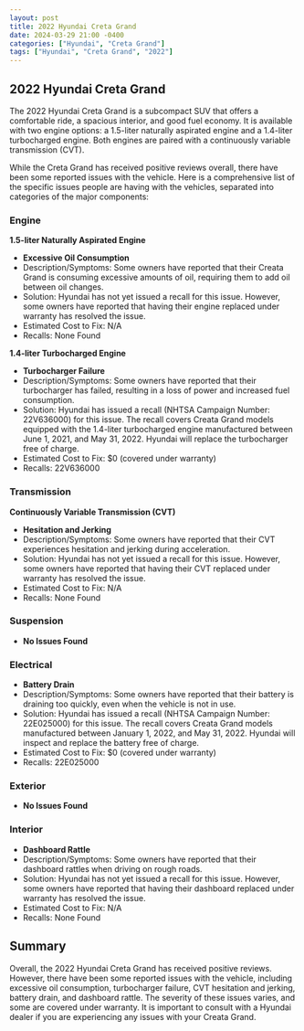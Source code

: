 ```yaml
---
layout: post
title: 2022 Hyundai Creta Grand
date: 2024-03-29 21:00 -0400
categories: ["Hyundai", "Creta Grand"]
tags: ["Hyundai", "Creta Grand", "2022"]
---
```

## 2022 Hyundai Creta Grand

The 2022 Hyundai Creta Grand is a subcompact SUV that offers a comfortable ride, a spacious interior, and good fuel economy. It is available with two engine options: a 1.5-liter naturally aspirated engine and a 1.4-liter turbocharged engine. Both engines are paired with a continuously variable transmission (CVT).

While the Creta Grand has received positive reviews overall, there have been some reported issues with the vehicle. Here is a comprehensive list of the specific issues people are having with the vehicles, separated into categories of the major components:

### Engine

**1.5-liter Naturally Aspirated Engine**

* **Excessive Oil Consumption**
* Description/Symptoms: Some owners have reported that their Creata Grand is consuming excessive amounts of oil, requiring them to add oil between oil changes.
* Solution: Hyundai has not yet issued a recall for this issue. However, some owners have reported that having their engine replaced under warranty has resolved the issue.
* Estimated Cost to Fix: N/A
* Recalls: None Found

**1.4-liter Turbocharged Engine**

* **Turbocharger Failure**
* Description/Symptoms: Some owners have reported that their turbocharger has failed, resulting in a loss of power and increased fuel consumption.
* Solution: Hyundai has issued a recall (NHTSA Campaign Number: 22V636000) for this issue. The recall covers Creata Grand models equipped with the 1.4-liter turbocharged engine manufactured between June 1, 2021, and May 31, 2022. Hyundai will replace the turbocharger free of charge.
* Estimated Cost to Fix: $0 (covered under warranty)
* Recalls: 22V636000

### Transmission

**Continuously Variable Transmission (CVT)**

* **Hesitation and Jerking**
* Description/Symptoms: Some owners have reported that their CVT experiences hesitation and jerking during acceleration.
* Solution: Hyundai has not yet issued a recall for this issue. However, some owners have reported that having their CVT replaced under warranty has resolved the issue.
* Estimated Cost to Fix: N/A
* Recalls: None Found

### Suspension

* **No Issues Found**

### Electrical

* **Battery Drain**
* Description/Symptoms: Some owners have reported that their battery is draining too quickly, even when the vehicle is not in use.
* Solution: Hyundai has issued a recall (NHTSA Campaign Number: 22E025000) for this issue. The recall covers Creata Grand models manufactured between January 1, 2022, and May 31, 2022. Hyundai will inspect and replace the battery free of charge.
* Estimated Cost to Fix: $0 (covered under warranty)
* Recalls: 22E025000

### Exterior

* **No Issues Found**

### Interior

* **Dashboard Rattle**
* Description/Symptoms: Some owners have reported that their dashboard rattles when driving on rough roads.
* Solution: Hyundai has not yet issued a recall for this issue. However, some owners have reported that having their dashboard replaced under warranty has resolved the issue.
* Estimated Cost to Fix: N/A
* Recalls: None Found

## Summary

Overall, the 2022 Hyundai Creta Grand has received positive reviews. However, there have been some reported issues with the vehicle, including excessive oil consumption, turbocharger failure, CVT hesitation and jerking, battery drain, and dashboard rattle. The severity of these issues varies, and some are covered under warranty. It is important to consult with a Hyundai dealer if you are experiencing any issues with your Creata Grand.
